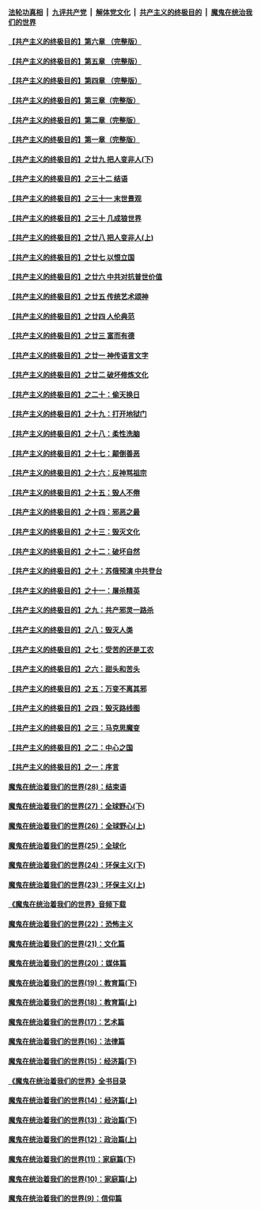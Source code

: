 ####  [法轮功真相](../../../../basic/blob/master/README.md?t=05020031) &nbsp;|&nbsp; [九评共产党](../../../../9ping.md/blob/master/README.md?t=05020031) &nbsp;|&nbsp; [解体党文化](../../../../jtdwh.md/blob/master/README.md?t=05020031)  &nbsp;|&nbsp; [共产主义的终极目的](../../../../gczydzjmd.md/blob/master/README.md?t=05020031) &nbsp;|&nbsp; [魔鬼在统治我们的世界](../../../../mgztzwmdsj.md/blob/master/README.md?t=05020031) 

#### [【共产主义的终极目的】第六章 （完整版）](../pages/nsc422/n11428913.md?t=05020031) 

#### [【共产主义的终极目的】第五章 （完整版）](../pages/nsc422/n11428912.md?t=05020031) 

#### [【共产主义的终极目的】第四章 （完整版）](../pages/nsc422/n11428907.md?t=05020031) 

#### [【共产主义的终极目的】第三章（完整版）](../pages/nsc422/n11428848.md?t=05020031) 

#### [【共产主义的终极目的】第二章（完整版）](../pages/nsc422/n11428831.md?t=05020031) 

#### [【共产主义的终极目的】第一章（完整版）](../pages/nsc422/n11417651.md?t=05020031) 

#### [【共产主义的终极目的】之廿九 把人变非人(下)](../pages/nsc422/n11344140.md?t=05020031) 

#### [【共产主义的终极目的】之三十二 结语](../pages/nsc422/n11360535.md?t=05020031) 

#### [【共产主义的终极目的】之三十一 末世景观](../pages/nsc422/n11351129.md?t=05020031) 

#### [【共产主义的终极目的】之三十 几成狼世界](../pages/nsc422/n11348280.md?t=05020031) 

#### [【共产主义的终极目的】之廿八 把人变非人(上)](../pages/nsc422/n11340492.md?t=05020031) 

#### [【共产主义的终极目的】之廿七 以恨立国](../pages/nsc422/n11336944.md?t=05020031) 

#### [【共产主义的终极目的】之廿六 中共对抗普世价值](../pages/nsc422/n11324785.md?t=05020031) 

#### [【共产主义的终极目的】之廿五 传统艺术颂神](../pages/nsc422/n11296396.md?t=05020031) 

#### [【共产主义的终极目的】之廿四 人伦典范](../pages/nsc422/n11296397.md?t=05020031) 

#### [【共产主义的终极目的】之廿三 富而有德](../pages/nsc422/n11283598.md?t=05020031) 

#### [【共产主义的终极目的】之廿一 神传语言文字](../pages/nsc422/n11263265.md?t=05020031) 

#### [【共产主义的终极目的】之廿二 破坏修炼文化](../pages/nsc422/n11245728.md?t=05020031) 

#### [【共产主义的终极目的】之二十：偷天换日](../pages/nsc422/n11238846.md?t=05020031) 

#### [【共产主义的终极目的】之十九：打开地狱门](../pages/nsc422/n11206376.md?t=05020031) 

#### [【共产主义的终极目的】之十八：柔性洗脑](../pages/nsc422/n11199994.md?t=05020031) 

#### [【共产主义的终极目的】之十七：颠倒善恶](../pages/nsc422/n11179782.md?t=05020031) 

#### [【共产主义的终极目的】之十六：反神骂祖宗](../pages/nsc422/n11166798.md?t=05020031) 

#### [【共产主义的终极目的】之十五：毁人不倦](../pages/nsc422/n11166792.md?t=05020031) 

#### [【共产主义的终极目的】之十四：邪恶之最](../pages/nsc422/n11150249.md?t=05020031) 

#### [【共产主义的终极目的】之十三：毁灭文化](../pages/nsc422/n11135227.md?t=05020031) 

#### [【共产主义的终极目的】之十二：破坏自然](../pages/nsc422/n11135214.md?t=05020031) 

#### [【共产主义的终极目的】之十：苏俄预演 中共登台](../pages/nsc422/n11118424.md?t=05020031) 

#### [【共产主义的终极目的】之十一：屠杀精英](../pages/nsc422/n11118442.md?t=05020031) 

#### [【共产主义的终极目的】之九：共产邪灵一路杀](../pages/nsc422/n11114139.md?t=05020031) 

#### [【共产主义的终极目的】之八：毁灭人类](../pages/nsc422/n11108503.md?t=05020031) 

#### [【共产主义的终极目的】之七：受苦的还是工农](../pages/nsc422/n11101809.md?t=05020031) 

#### [【共产主义的终极目的】之六：甜头和苦头](../pages/nsc422/n11096971.md?t=05020031) 

#### [【共产主义的终极目的】之五：万变不离其邪](../pages/nsc422/n11091285.md?t=05020031) 

#### [【共产主义的终极目的】之四：毁灭路线图](../pages/nsc422/n11086284.md?t=05020031) 

#### [【共产主义的终极目的】之三：马克思魔变](../pages/nsc422/n11061941.md?t=05020031) 

#### [【共产主义的终极目的】之二：中心之国](../pages/nsc422/n11047728.md?t=05020031) 

#### [【共产主义的终极目的】之一：序言](../pages/nsc422/n11086077.md?t=05020031) 

#### [魔鬼在统治着我们的世界(28)：结束语](../pages/nsc422/n10936246.md?t=05020031) 

#### [魔鬼在统治着我们的世界(27)：全球野心(下)](../pages/nsc422/n10928319.md?t=05020031) 

#### [魔鬼在统治着我们的世界(26)：全球野心(上)](../pages/nsc422/n10900318.md?t=05020031) 

#### [魔鬼在统治着我们的世界(25)：全球化](../pages/nsc422/n10788205.md?t=05020031) 

#### [魔鬼在统治着我们的世界(24)：环保主义(下)](../pages/nsc422/n10695307.md?t=05020031) 

#### [魔鬼在统治着我们的世界(23)：环保主义(上)](../pages/nsc422/n10688613.md?t=05020031) 

#### [《魔鬼在统治着我们的世界》音频下载](../pages/nsc422/n10635553.md?t=05020031) 

#### [魔鬼在统治着我们的世界(22)：恐怖主义](../pages/nsc422/n10614727.md?t=05020031) 

#### [魔鬼在统治着我们的世界(21)：文化篇](../pages/nsc422/n10597706.md?t=05020031) 

#### [魔鬼在统治着我们的世界(20)：媒体篇](../pages/nsc422/n10586579.md?t=05020031) 

#### [魔鬼在统治着我们的世界(19)：教育篇(下)](../pages/nsc422/n10564808.md?t=05020031) 

#### [魔鬼在统治着我们的世界(18)：教育篇(上)](../pages/nsc422/n10526970.md?t=05020031) 

#### [魔鬼在统治着我们的世界(17)：艺术篇](../pages/nsc422/n10499093.md?t=05020031) 

#### [魔鬼在统治着我们的世界(16)：法律篇](../pages/nsc422/n10485969.md?t=05020031) 

#### [魔鬼在统治着我们的世界(15)：经济篇(下)](../pages/nsc422/n10469975.md?t=05020031) 

#### [《魔鬼在统治着我们的世界》全书目录](../pages/nsc422/n10464261.md?t=05020031) 

#### [魔鬼在统治着我们的世界(14)：经济篇(上)](../pages/nsc422/n10457370.md?t=05020031) 

#### [魔鬼在统治着我们的世界(13)：政治篇(下)](../pages/nsc422/n10448270.md?t=05020031) 

#### [魔鬼在统治着我们的世界(12)：政治篇(上)](../pages/nsc422/n10444576.md?t=05020031) 

#### [魔鬼在统治着我们的世界(11)：家庭篇(下)](../pages/nsc422/n10440961.md?t=05020031) 

#### [魔鬼在统治着我们的世界(10)：家庭篇(上)](../pages/nsc422/n10435448.md?t=05020031) 

#### [魔鬼在统治着我们的世界(9)：信仰篇](../pages/nsc422/n10432159.md?t=05020031) 

